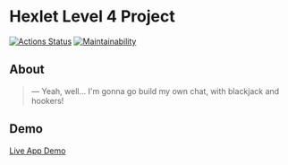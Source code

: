 # Hexlet Level 4 Project
[![Actions Status](https://github.com/DemX86/frontend-project-lvl4/workflows/hexlet-check/badge.svg)](https://github.com/DemX86/frontend-project-lvl4/actions)
[![Maintainability](https://api.codeclimate.com/v1/badges/e2f48921489a7cf0e0f1/maintainability)](https://codeclimate.com/github/DemX86/frontend-project-lvl4/maintainability)

## About
> — Yeah, well… I'm gonna go build my own chat, with blackjack and hookers!

## Demo
[Live App Demo](https://hexlet-frontend-level4.herokuapp.com/)
